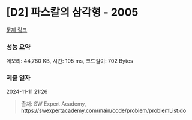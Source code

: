 # [D2] 파스칼의 삼각형 - 2005 

[문제 링크](https://swexpertacademy.com/main/code/problem/problemDetail.do?contestProbId=AV5P0-h6Ak4DFAUq) 

### 성능 요약

메모리: 44,780 KB, 시간: 105 ms, 코드길이: 702 Bytes

### 제출 일자

2024-11-11 21:26



> 출처: SW Expert Academy, https://swexpertacademy.com/main/code/problem/problemList.do